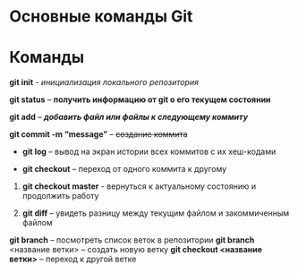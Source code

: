 # Основные команды Git

Команды
===

**git init** - _инициализация локального репозитория_

**git status** – __получить информацию от git о его текущем состоянии__

**git add** – ***добавить файл или файлы к следующему коммиту***

**git commit -m “message”** – ~~создание коммита~~

* **git log** – вывод на экран истории всех коммитов с их хеш-кодами

* **git checkout** – переход от одного коммита к другому

1. **git checkout master** - вернуться к актуальному состоянию и продолжить работу

2. **git diff** – увидеть разницу между текущим файлом и закоммиченным файлом

**git branch** – посмотреть список веток в репозитории
**git branch** <название ветки> – создать новую ветку
**git checkout <название ветки>** – переход к другой ветке
